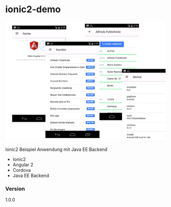 # ionic2-demo

![Alt text](/docs/title.png?raw=true "Title")

Ionic2 Beispiel Anwendung mit Java EE Backend
  - Ionic2
  - Angular 2
  - Cordova
  - Java EE Backend

### Version
1.0.0

